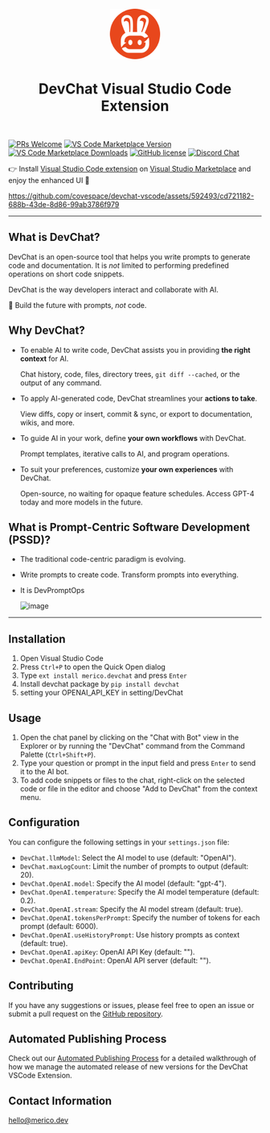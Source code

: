 <div align="center">
<br/>
<img src="assets/devchat.png" width="100px" alt="">
<br/>

# DevChat Visual Studio Code Extension

</div>
<br>
<div align="left">

[![PRs Welcome](https://img.shields.io/badge/PRs-welcome-brightgreen.svg?style=flat-square)](http://makeapullrequest.com)
[![VS Code Marketplace Version](https://img.shields.io/visual-studio-marketplace/v/merico.devchat?logo=visual-studio-code)](https://marketplace.visualstudio.com/items?itemName=merico.devchat)
[![VS Code Marketplace Downloads](https://img.shields.io/visual-studio-marketplace/d/merico.devchat?logo=visual-studio-code)](https://marketplace.visualstudio.com/items?itemName=merico.devchat)
[![GitHub license](https://img.shields.io/github/license/covespace/devchat-vscode.svg)](https://github.com/covespace/devchat-vscode/blob/main/LICENSE)
[![Discord Chat](https://img.shields.io/discord/1106908489114206309?logo=discord)](https://discord.gg/9t3yrbBUXD)

:point_right: Install [Visual Studio Code extension](https://github.com/covespace/devchat-vscode) on [Visual Studio Marketplace](https://marketplace.visualstudio.com/items?itemName=merico.devchat) and enjoy the enhanced UI :clap:

https://github.com/covespace/devchat-vscode/assets/592493/cd721182-688b-43de-8d86-99ab3786f979

  
***

## What is DevChat?

DevChat is an open-source tool that helps you write prompts to generate code and documentation.
It is _not_ limited to performing predefined operations on short code snippets.
  
DevChat is the way developers interact and collaborate with AI.

:speech_balloon: Build the future with prompts, _not_ code.

## Why DevChat?

- To enable AI to write code, DevChat assists you in providing **the right context** for AI.
  
  Chat history, code, files, directory trees, `git diff --cached`, or the output of any command.

- To apply AI-generated code, DevChat streamlines your **actions to take**.

  View diffs, copy or insert, commit & sync, or export to documentation, wikis, and more.
  
- To guide AI in your work, define **your own workflows** with DevChat.
  
  Prompt templates, iterative calls to AI, and program operations.

- To suit your preferences, customize **your own experiences** with DevChat.
  
  Open-source, no waiting for opaque feature schedules. Access GPT-4 today and more models in the future.
  
## What is Prompt-Centric Software Development (PSSD)?

- The traditional code-centric paradigm is evolving.

- Write prompts to create code. Transform prompts into everything.

- It is DevPromptOps
  
  <img width="500" alt="image" src="https://github.com/covespace/devchat/assets/592493/e8e1215b-53b0-4473-ab00-0665d33f204a">


***

## Installation

1. Open Visual Studio Code
2. Press `Ctrl+P` to open the Quick Open dialog
3. Type `ext install merico.devchat` and press `Enter`
4. Install devchat package by `pip install devchat`
5. setting your OPENAI_API_KEY in setting/DevChat

## Usage

1. Open the chat panel by clicking on the "Chat with Bot" view in the Explorer or by running the "DevChat" command from the Command Palette (`Ctrl+Shift+P`).
2. Type your question or prompt in the input field and press `Enter` to send it to the AI bot.
3. To add code snippets or files to the chat, right-click on the selected code or file in the editor and choose "Add to DevChat" from the context menu.

## Configuration

You can configure the following settings in your `settings.json` file:

- `DevChat.llmModel`: Select the AI model to use (default: "OpenAI").
- `DevChat.maxLogCount`: Limit the number of prompts to output (default: 20).
- `DevChat.OpenAI.model`: Specify the AI model (default: "gpt-4").
- `DevChat.OpenAI.temperature`: Specify the AI model temperature (default: 0.2).
- `DevChat.OpenAI.stream`: Specify the AI model stream (default: true).
- `DevChat.OpenAI.tokensPerPrompt`: Specify the number of tokens for each prompt (default: 6000).
- `DevChat.OpenAI.useHistoryPrompt`: Use history prompts as context (default: true).
- `DevChat.OpenAI.apiKey`: OpenAI API Key (default: "").
- `DevChat.OpenAI.EndPoint`: OpenAI API server (default: "").

## Contributing

If you have any suggestions or issues, please feel free to open an issue or submit a pull request on the [GitHub repository](https://github.com/covespace/devchat-vscode.git).

## Automated Publishing Process

Check out our [Automated Publishing Process](./docs/publish.md) for a detailed walkthrough of how we manage the automated release of new versions for the DevChat VSCode Extension.


## Contact Information
  
hello@merico.dev
